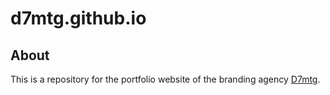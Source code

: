 # d7mtg.github.io
## About
This is a repository for the portfolio website of the branding agency [D7mtg](https://d7m.tg).
